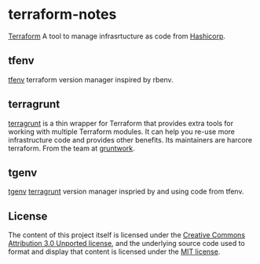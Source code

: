 # terraform-notes

[Terraform](https://www.terraform.io) A tool to manage infrasrtucture as code from [Hashicorp](https://www.hashicorp.com/).

## tfenv
[tfenv](https://github.com/tfutils/tfenv) terraform version manager inspired by rbenv.

## terragrunt
[terragrunt](https://github.com/gruntwork-io/terragrunt) is a thin wrapper for Terraform that provides extra tools for working with multiple Terraform modules. It can help you re-use more infrastructure code and provides other benefits. Its maintainers are harcore terraform. From the team at [gruntwork](https://gruntwork.io/).

## tgenv
[tgenv](https://github.com/cunymatthieu/tgenv) [terragrunt](https://github.com/gruntwork-io/terragrunt) version manager inspried by and using code from tfenv.

## License

The content of this project itself is licensed under the [Creative Commons Attribution 3.0 Unported license](https://creativecommons.org/licenses/by/3.0/), and the underlying source code used to format and display that content is licensed under the [MIT license](LICENSE.md).
